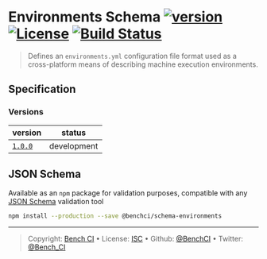 # Environments Schema [![version][npm-version]][npm-url] [![License][license-image]][license-url] [![Build Status][travis-image]][travis-url]

> Defines an `environments.yml` configuration file format used as a cross-platform means of describing machine execution environments.

## Specification

### Versions

version                | status     
---------------------- | -----------
[`1.0.0`](spec/1.0.0/) | development

## JSON Schema

Available as an `npm` package for validation purposes, compatible with any [JSON Schema][] validation tool

```bash
npm install --production --save @benchci/schema-environments
```

---

> Copyright: [Bench CI](https://www.bench.ci) •
> License: [ISC][license-url] •
> Github: [@BenchCI](https://github.com/benchci) •
> Twitter: [@Bench_CI](https://twitter.com/bench_ci)

[license-image]: https://img.shields.io/github/license/benchci/schema-environments.svg?style=flat-square
[license-url]: http://choosealicense.com/licenses/isc/

[npm-url]: https://www.npmjs.com/package/@benchci/schema-environments
[npm-version]: https://img.shields.io/npm/v/@benchci/schema-environments.svg?style=flat-square

[travis-image]: https://img.shields.io/travis/BenchCI/schema-environments.svg?style=flat-square
[travis-url]: https://travis-ci.org/BenchCI/schema-environments

[json schema]: http://json-schema.org
